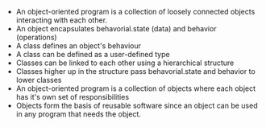 - An object-oriented program is a collection of loosely connected objects
  interacting with each other. 
- An object encapsulates behavorial.state (data) and behavior (operations)
- A class defines an object's behaviour
- A class can be defined as a user-defined type
- Classes can be linked to each other using a hierarchical structure
- Classes higher up in the structure pass behavorial.state and behavior to lower
  classes
- An object-oriented program is a collection of objects where each object
  has it's own set of responsibilities
- Objects form the basis of reusable software since an object can be used
  in any program that needs the object.